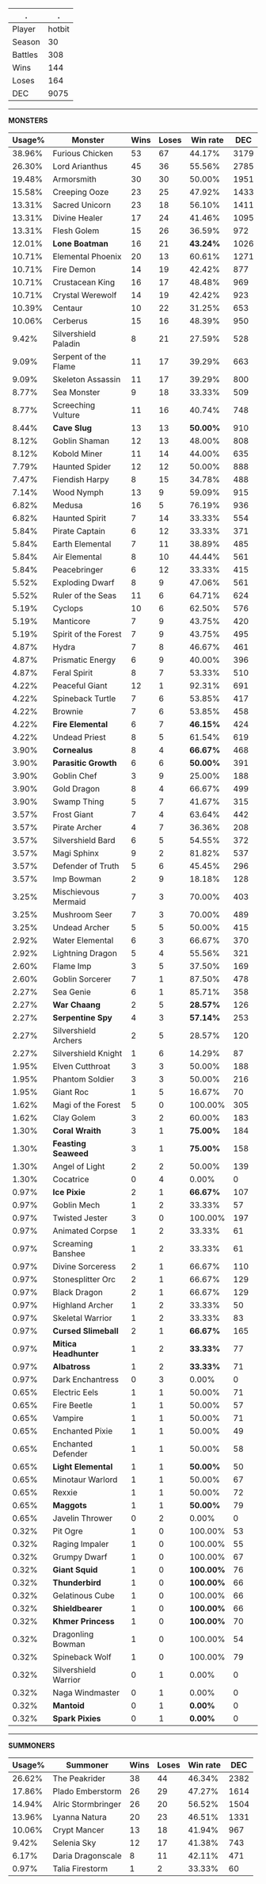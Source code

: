 .|.
|-|-
Player|hotbit
Season|30
Battles|308
Wins|144
Loses|164
DEC|9075

---
**MONSTERS**

Usage%|Monster|Wins|Loses|Win rate|DEC|
-|-|-|-|-|-|
38.96%|Furious Chicken|53|67|44.17%|3179|
26.30%|Lord Arianthus|45|36|55.56%|2785|
19.48%|Armorsmith|30|30|50.00%|1951|
15.58%|Creeping Ooze|23|25|47.92%|1433|
13.31%|Sacred Unicorn|23|18|56.10%|1411|
13.31%|Divine Healer|17|24|41.46%|1095|
13.31%|Flesh Golem|15|26|36.59%|972|
12.01%|**Lone Boatman**|16|21|**43.24%**|1026|
10.71%|Elemental Phoenix|20|13|60.61%|1271|
10.71%|Fire Demon|14|19|42.42%|877|
10.71%|Crustacean King|16|17|48.48%|969|
10.71%|Crystal Werewolf|14|19|42.42%|923|
10.39%|Centaur|10|22|31.25%|653|
10.06%|Cerberus|15|16|48.39%|950|
9.42%|Silvershield Paladin|8|21|27.59%|528|
9.09%|Serpent of the Flame|11|17|39.29%|663|
9.09%|Skeleton Assassin|11|17|39.29%|800|
8.77%|Sea Monster|9|18|33.33%|509|
8.77%|Screeching Vulture|11|16|40.74%|748|
8.44%|**Cave Slug**|13|13|**50.00%**|910|
8.12%|Goblin Shaman|12|13|48.00%|808|
8.12%|Kobold Miner|11|14|44.00%|635|
7.79%|Haunted Spider|12|12|50.00%|888|
7.47%|Fiendish Harpy|8|15|34.78%|488|
7.14%|Wood Nymph|13|9|59.09%|915|
6.82%|Medusa|16|5|76.19%|936|
6.82%|Haunted Spirit|7|14|33.33%|554|
5.84%|Pirate Captain|6|12|33.33%|371|
5.84%|Earth Elemental|7|11|38.89%|485|
5.84%|Air Elemental|8|10|44.44%|561|
5.84%|Peacebringer|6|12|33.33%|415|
5.52%|Exploding Dwarf|8|9|47.06%|561|
5.52%|Ruler of the Seas|11|6|64.71%|624|
5.19%|Cyclops|10|6|62.50%|576|
5.19%|Manticore|7|9|43.75%|420|
5.19%|Spirit of the Forest|7|9|43.75%|495|
4.87%|Hydra|7|8|46.67%|461|
4.87%|Prismatic Energy|6|9|40.00%|396|
4.87%|Feral Spirit|8|7|53.33%|510|
4.22%|Peaceful Giant|12|1|92.31%|691|
4.22%|Spineback Turtle|7|6|53.85%|417|
4.22%|Brownie|7|6|53.85%|458|
4.22%|**Fire Elemental**|6|7|**46.15%**|424|
4.22%|Undead Priest|8|5|61.54%|619|
3.90%|**Cornealus**|8|4|**66.67%**|468|
3.90%|**Parasitic Growth**|6|6|**50.00%**|391|
3.90%|Goblin Chef|3|9|25.00%|188|
3.90%|Gold Dragon|8|4|66.67%|499|
3.90%|Swamp Thing|5|7|41.67%|315|
3.57%|Frost Giant|7|4|63.64%|442|
3.57%|Pirate Archer|4|7|36.36%|208|
3.57%|Silvershield Bard|6|5|54.55%|372|
3.57%|Magi Sphinx|9|2|81.82%|537|
3.57%|Defender of Truth|5|6|45.45%|296|
3.57%|Imp Bowman|2|9|18.18%|128|
3.25%|Mischievous Mermaid|7|3|70.00%|403|
3.25%|Mushroom Seer|7|3|70.00%|489|
3.25%|Undead Archer|5|5|50.00%|415|
2.92%|Water Elemental|6|3|66.67%|370|
2.92%|Lightning Dragon|5|4|55.56%|321|
2.60%|Flame Imp|3|5|37.50%|169|
2.60%|Goblin Sorcerer|7|1|87.50%|478|
2.27%|Sea Genie|6|1|85.71%|358|
2.27%|**War Chaang**|2|5|**28.57%**|126|
2.27%|**Serpentine Spy**|4|3|**57.14%**|253|
2.27%|Silvershield Archers|2|5|28.57%|120|
2.27%|Silvershield Knight|1|6|14.29%|87|
1.95%|Elven Cutthroat|3|3|50.00%|188|
1.95%|Phantom Soldier|3|3|50.00%|216|
1.95%|Giant Roc|1|5|16.67%|70|
1.62%|Magi of the Forest|5|0|100.00%|305|
1.62%|Clay Golem|3|2|60.00%|183|
1.30%|**Coral Wraith**|3|1|**75.00%**|184|
1.30%|**Feasting Seaweed**|3|1|**75.00%**|158|
1.30%|Angel of Light|2|2|50.00%|139|
1.30%|Cocatrice|0|4|0.00%|0|
0.97%|**Ice Pixie**|2|1|**66.67%**|107|
0.97%|Goblin Mech|1|2|33.33%|57|
0.97%|Twisted Jester|3|0|100.00%|197|
0.97%|Animated Corpse|1|2|33.33%|61|
0.97%|Screaming Banshee|1|2|33.33%|61|
0.97%|Divine Sorceress|2|1|66.67%|110|
0.97%|Stonesplitter Orc|2|1|66.67%|129|
0.97%|Black Dragon|2|1|66.67%|129|
0.97%|Highland Archer|1|2|33.33%|50|
0.97%|Skeletal Warrior|1|2|33.33%|83|
0.97%|**Cursed Slimeball**|2|1|**66.67%**|165|
0.97%|**Mitica Headhunter**|1|2|**33.33%**|77|
0.97%|**Albatross**|1|2|**33.33%**|71|
0.97%|Dark Enchantress|0|3|0.00%|0|
0.65%|Electric Eels|1|1|50.00%|71|
0.65%|Fire Beetle|1|1|50.00%|57|
0.65%|Vampire|1|1|50.00%|71|
0.65%|Enchanted Pixie|1|1|50.00%|49|
0.65%|Enchanted Defender|1|1|50.00%|58|
0.65%|**Light Elemental**|1|1|**50.00%**|50|
0.65%|Minotaur Warlord|1|1|50.00%|67|
0.65%|Rexxie|1|1|50.00%|72|
0.65%|**Maggots**|1|1|**50.00%**|79|
0.65%|Javelin Thrower|0|2|0.00%|0|
0.32%|Pit Ogre|1|0|100.00%|53|
0.32%|Raging Impaler|1|0|100.00%|55|
0.32%|Grumpy Dwarf|1|0|100.00%|67|
0.32%|**Giant Squid**|1|0|**100.00%**|76|
0.32%|**Thunderbird**|1|0|**100.00%**|66|
0.32%|Gelatinous Cube|1|0|100.00%|66|
0.32%|**Shieldbearer**|1|0|**100.00%**|66|
0.32%|**Khmer Princess**|1|0|**100.00%**|70|
0.32%|Dragonling Bowman|1|0|100.00%|54|
0.32%|Spineback Wolf|1|0|100.00%|79|
0.32%|Silvershield Warrior|0|1|0.00%|0|
0.32%|Naga Windmaster|0|1|0.00%|0|
0.32%|**Mantoid**|0|1|**0.00%**|0|
0.32%|**Spark Pixies**|0|1|**0.00%**|0|

---
**SUMMONERS**

Usage%|Summoner|Wins|Loses|Win rate|DEC|
-|-|-|-|-|-|
26.62%|The Peakrider|38|44|46.34%|2382|
17.86%|Plado Emberstorm|26|29|47.27%|1614|
14.94%|Alric Stormbringer|26|20|56.52%|1504|
13.96%|Lyanna Natura|20|23|46.51%|1331|
10.06%|Crypt Mancer|13|18|41.94%|967|
9.42%|Selenia Sky|12|17|41.38%|743|
6.17%|Daria Dragonscale|8|11|42.11%|471|
0.97%|Talia Firestorm|1|2|33.33%|60|
